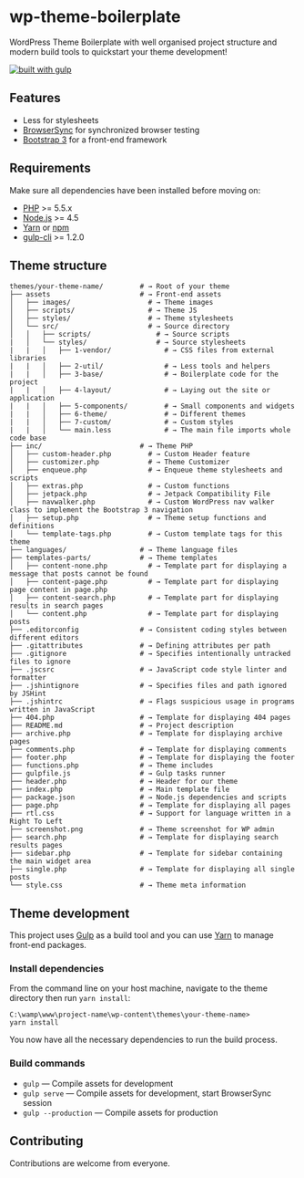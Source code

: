 # wp-theme-boilerplate
WordPress Theme Boilerplate with well organised project structure and modern build tools to quickstart your theme development!

[![built with gulp](https://img.shields.io/badge/gulp-supported_project-eb4a4b.svg?logo=data%3Aimage%2Fpng%3Bbase64%2CiVBORw0KGgoAAAANSUhEUgAAAAYAAAAOCAMAAAA7QZ0XAAAABlBMVEUAAAD%2F%2F%2F%2Bl2Z%2FdAAAAAXRSTlMAQObYZgAAABdJREFUeAFjAAFGRjSSEQzwUgwQkjAFAAtaAD0Ls2nMAAAAAElFTkSuQmCC)](http://gulpjs.com/)

## Features

* Less for stylesheets
* [BrowserSync](http://www.browsersync.io/) for synchronized browser testing
* [Bootstrap 3](http://getbootstrap.com/) for a front-end framework

## Requirements

Make sure all dependencies have been installed before moving on:

* [PHP](http://php.net/manual/en/install.php) >= 5.5.x
* [Node.js](http://nodejs.org/) >= 4.5
* [Yarn](https://yarnpkg.com/) or [npm](https://www.npmjs.com/package/npm)
* [gulp-cli](https://www.npmjs.com/package/gulp-cli) >= 1.2.0

## Theme structure

```shell
themes/your-theme-name/         # → Root of your theme
├── assets                      # → Front-end assets
│   ├── images/                   # → Theme images
│   ├── scripts/                  # → Theme JS
│   ├── styles/                   # → Theme stylesheets
│   └── src/                      # → Source directory
│   │   ├── scripts/                # → Source scripts
|   │   └── styles/                 # → Source stylesheets
|   |   │   ├── 1-vendor/             # → CSS files from external libraries
|   |   │   ├── 2-util/               # → Less tools and helpers
|   |   │   ├── 3-base/               # → Boilerplate code for the project
|   |   │   ├── 4-layout/             # → Laying out the site or application
|   |   │   ├── 5-components/         # → Small components and widgets
|   |   │   ├── 6-theme/              # → Different themes
|   |   │   ├── 7-custom/             # → Custom styles
|   |   │   └── main.less             # → The main file imports whole code base
├── inc/                        # → Theme PHP
│   ├── custom-header.php         # → Custom Header feature
│   ├── customizer.php            # → Theme Customizer
│   ├── enqueue.php               # → Enqueue theme stylesheets and scripts
│   ├── extras.php                # → Custom functions
│   ├── jetpack.php               # → Jetpack Compatibility File
│   ├── navwalker.php             # → Custom WordPress nav walker class to implement the Bootstrap 3 navigation
│   ├── setup.php                 # → Theme setup functions and definitions
│   └── template-tags.php         # → Custom template tags for this theme
├── languages/                  # → Theme language files
├── templates-parts/            # → Theme templates
│   ├── content-none.php          # → Template part for displaying a message that posts cannot be found
│   ├── content-page.php          # → Template part for displaying page content in page.php
│   ├── content-search.php        # → Template part for displaying results in search pages
│   └── content.php               # → Template part for displaying posts
├── .editorconfig               # → Consistent coding styles between different editors
├── .gitattributes              # → Defining attributes per path
├── .gitignore                  # → Specifies intentionally untracked files to ignore
├── .jscsrc                     # → JavaScript code style linter and formatter
├── .jshintignore               # → Specifies files and path ignored by JSHint
├── .jshintrc                   # → Flags suspicious usage in programs written in JavaScript
├── 404.php                     # → Template for displaying 404 pages
├── README.md                   # → Project description
├── archive.php                 # → Template for displaying archive pages
├── comments.php                # → Template for displaying comments
├── footer.php                  # → Template for displaying the footer
├── functions.php               # → Theme includes
├── gulpfile.js                 # → Gulp tasks runner
├── header.php                  # → Header for our theme
├── index.php                   # → Main template file
├── package.json                # → Node.js dependencies and scripts
├── page.php                    # → Template for displaying all pages
├── rtl.css                     # → Support for language written in a Right To Left
├── screenshot.png              # → Theme screenshot for WP admin
├── search.php                  # → Template for displaying search results pages
├── sidebar.php                 # → Template for sidebar containing the main widget area
├── single.php                  # → Template for displaying all single posts
└── style.css                   # → Theme meta information
```

## Theme development

This project uses [Gulp](http://gulpjs.org/) as a build tool and you can use [Yarn](https://yarnpkg.com/) to manage front-end packages.

### Install dependencies

From the command line on your host machine, navigate to the theme directory then run `yarn install`:

```shell
C:\wamp\www\project-name\wp-content\themes\your-theme-name>
yarn install
```

You now have all the necessary dependencies to run the build process.

### Build commands

* `gulp` — Compile assets for development
* `gulp serve` — Compile assets for development, start BrowserSync session
* `gulp --production` — Compile assets for production

## Contributing

Contributions are welcome from everyone.
